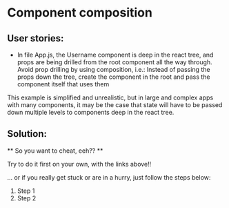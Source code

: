 # Component composition

## User stories:

- In file App.js, the Username component is deep in the react tree, and props are being drilled from the root component all the way through. Avoid prop drilling by using composition, i.e.: Instead of passing the props down the tree, create the component in the root and pass the component itself that uses them

This example is simplified and unrealistic, but in large and complex apps with many components, it may be the case that state will have to be passed down multiple levels to components deep in the react tree.

## Solution:

** So you want to cheat, eeh?? **

Try to do it first on your own, with the links above!!

... or if you really get stuck or are in a hurry, just follow the steps below:

1. Step 1
1. Step 2